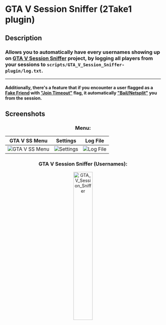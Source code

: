# GTA V Session Sniffer (2Take1 plugin)

## Description

### Allows you to automatically have every usernames showing up on [GTA V Session Sniffer](https://github.com/Illegal-Services/GTA-V-Session-Sniffer) project, by logging all players from your sessions to `scripts/GTA_V_Session_Sniffer-plugin/log.txt`.<br>

---

#### Additionally, there's a feature that if you encounter a user flagged as a [Fake Friend](https://gta.2take1.menu/features/online/fake-friends/) with ["Join Timeout"](https://gta.2take1.menu/features/online/join/#join-timeout) flag, it automatically ["Bail/Netsplit"](https://gta.2take1.menu/features/online/lobby/#bail-netsplit) you from the session.<br>

## Screenshots

### <div align="center">Menu:</div>

| GTA V SS Menu | Settings | Log File |
| ------------- | -------- | -------- |
| ![GTA V SS Menu](https://github.com/Illegal-Services/GTA_V_Session_Sniffer-plugin-2Take1-Lua/assets/62464560/951b28ee-f428-4599-9bff-11e4465ac47b) | ![Settings](https://github.com/Illegal-Services/GTA_V_Session_Sniffer-plugin-2Take1-Lua/assets/62464560/d60f25f6-9012-4781-b494-953212b97046) | ![Log File](https://github.com/Illegal-Services/GTA_V_Session_Sniffer-plugin-2Take1-Lua/assets/62464560/05a5a64b-44a4-404c-9ef7-febd61851dd2)

### <div align="center">GTA V Session Sniffer (Usernames):</div>

<div align="center">
  <img src="https://github.com/Illegal-Services/GTA_V_Session_Sniffer-plugin-2Take1-Lua/assets/62464560/54cbfc89-bede-4ae3-b1f9-ef95c8474b70" alt="GTA_V_Session_Sniffer" style="width: 35%;">
</div>
